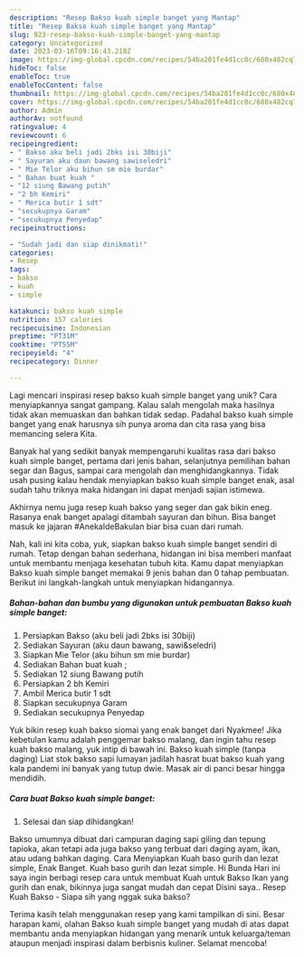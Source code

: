 ```yaml
---
description: "Resep Bakso kuah simple banget yang Mantap"
title: "Resep Bakso kuah simple banget yang Mantap"
slug: 923-resep-bakso-kuah-simple-banget-yang-mantap
category: Uncategorized
date: 2023-03-16T09:16:43.218Z
image: https://img-global.cpcdn.com/recipes/54ba201fe4d1cc0c/680x482cq70/bakso-kuah-simple-banget-foto-resep-utama.jpg
hideToc: false
enableToc: true
enableTocContent: false
thumbnail: https://img-global.cpcdn.com/recipes/54ba201fe4d1cc0c/680x482cq70/bakso-kuah-simple-banget-foto-resep-utama.jpg
cover: https://img-global.cpcdn.com/recipes/54ba201fe4d1cc0c/680x482cq70/bakso-kuah-simple-banget-foto-resep-utama.jpg
author: Admin
authorAv: notfound
ratingvalue: 4
reviewcount: 6
recipeingredient:
- " Bakso aku beli jadi 2bks isi 30biji"
- " Sayuran aku daun bawang sawiseledri"
- " Mie Telor aku bihun sm mie burdar"
- " Bahan buat kuah "
- "12 siung Bawang putih"
- "2 bh Kemiri"
- " Merica butir 1 sdt"
- "secukupnya Garam"
- "secukupnya Penyedap"
recipeinstructions:

- "Sudah jadi dan siap dinikmati!"
categories:
- Resep
tags:
- bakso
- kuah
- simple

katakunci: bakso kuah simple 
nutrition: 157 calories
recipecuisine: Indonesian
preptime: "PT31M"
cooktime: "PT55M"
recipeyield: "4"
recipecategory: Dinner

---
```





Lagi mencari inspirasi resep bakso kuah simple banget yang unik? Cara menyiapkannya sangat gampang. Kalau salah mengolah maka hasilnya tidak akan memuaskan dan bahkan tidak sedap. Padahal bakso kuah simple banget yang enak harusnya sih punya aroma dan cita rasa yang bisa memancing selera Kita.





Banyak hal yang sedikit banyak mempengaruhi kualitas rasa dari bakso kuah simple banget, pertama dari jenis bahan, selanjutnya pemilihan bahan segar dan Bagus, sampai cara mengolah dan menghidangkannya. Tidak usah pusing kalau hendak menyiapkan bakso kuah simple banget enak,      asal sudah tahu triknya maka hidangan ini dapat menjadi sajian istimewa.














Akhirnya nemu juga resep kuah bakso yang seger dan gak bikin eneg. Rasanya enak banget apalagi ditambah sayuran dan bihun. Bisa banget masuk ke jajaran #AnekaIdeBakulan biar bisa cuan dari rumah.






Nah, kali ini kita coba, yuk, siapkan bakso kuah simple banget sendiri di rumah. Tetap dengan bahan sederhana, hidangan ini bisa memberi manfaat untuk membantu menjaga kesehatan tubuh kita. Kamu dapat menyiapkan Bakso kuah simple banget memakai 9 jenis bahan dan 0 tahap pembuatan. Berikut ini langkah-langkah untuk menyiapkan hidangannya.

<!--inarticleads1-->

##### Bahan-bahan dan bumbu yang digunakan untuk pembuatan Bakso kuah simple banget:

1. Persiapkan  Bakso (aku beli jadi 2bks isi 30biji)
1. Sediakan  Sayuran (aku daun bawang, sawi&amp;seledri)
1. Siapkan  Mie Telor (aku bihun sm mie burdar)
1. Sediakan  Bahan buat kuah ;
1. Sediakan 12 siung Bawang putih
1. Persiapkan 2 bh Kemiri
1. Ambil  Merica butir 1 sdt
1. Siapkan secukupnya Garam
1. Sediakan secukupnya Penyedap


Yuk bikin resep kuah bakso siomai yang enak banget dari Nyakmee! Jika kebetulan kamu adalah penggemar bakso malang, dan ingin tahu resep kuah bakso malang, yuk intip di bawah ini. Bakso kuah simple (tanpa daging) Liat stok bakso sapi lumayan jadilah hasrat buat bakso kuah yang kala pandemi ini banyak yang tutup dwie. Masak air di panci besar hingga mendidih. 

<!--inarticleads2-->

##### Cara buat Bakso kuah simple banget:


1. Selesai dan siap dihidangkan!

Bakso umumnya dibuat dari campuran daging sapi giling dan tepung tapioka, akan tetapi ada juga bakso yang terbuat dari daging ayam, ikan, atau udang bahkan daging. Cara Menyiapkan Kuah baso gurih dan lezat simple, Enak Banget. Kuah baso gurih dan lezat simple. Hi Bunda Hari ini saya ingin berbagi resep cara untuk membuat Kuah untuk Bakso Ikan yang gurih dan enak, bikinnya juga sangat mudah dan cepat Disini saya.. Resep Kuah Bakso - Siapa sih yang nggak suka bakso? 

Terima kasih telah menggunakan resep yang kami tampilkan di sini. Besar harapan kami, olahan Bakso kuah simple banget yang mudah di atas dapat membantu anda menyiapkan hidangan yang menarik untuk keluarga/teman ataupun menjadi inspirasi dalam berbisnis kuliner. Selamat mencoba!
